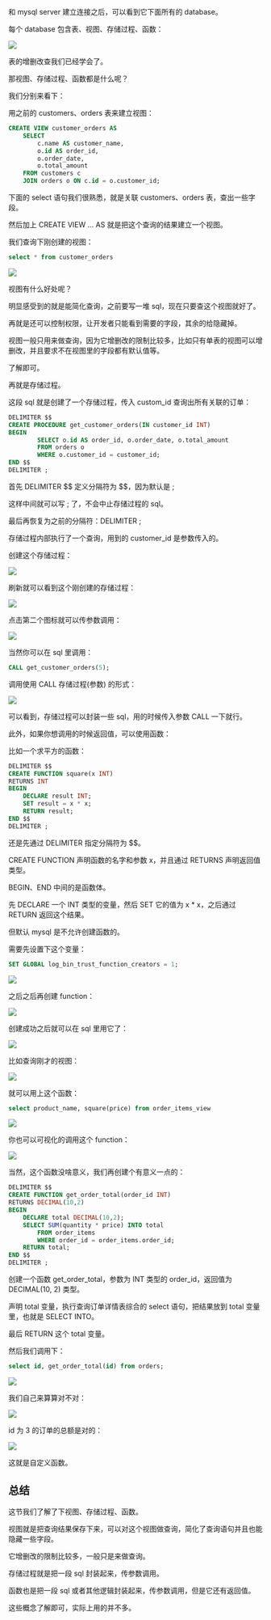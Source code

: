 ﻿和 mysql server 建立连接之后，可以看到它下面所有的 database。

每个 database 包含表、视图、存储过程、函数：

![](https://p1-juejin.byteimg.com/tos-cn-i-k3u1fbpfcp/97557d444a2446769c21b93976c58121~tplv-k3u1fbpfcp-watermark.image?)

表的增删改查我们已经学会了。

那视图、存储过程、函数都是什么呢？

我们分别来看下：

用之前的 customers、orders 表来建立视图：

```sql
CREATE VIEW customer_orders AS 
    SELECT 
        c.name AS customer_name, 
        o.id AS order_id, 
        o.order_date, 
        o.total_amount
    FROM customers c
    JOIN orders o ON c.id = o.customer_id;
```

下面的 select 语句我们很熟悉，就是关联 customers、orders 表，查出一些字段。

然后加上 CREATE VIEW ... AS 就是把这个查询的结果建立一个视图。

我们查询下刚创建的视图：

```sql
select * from customer_orders
```

![](https://p6-juejin.byteimg.com/tos-cn-i-k3u1fbpfcp/a744c384856142cb9849d82839295fa8~tplv-k3u1fbpfcp-watermark.image?)

视图有什么好处呢？

明显感受到的就是能简化查询，之前要写一堆 sql，现在只要查这个视图就好了。

再就是还可以控制权限，让开发者只能看到需要的字段，其余的给隐藏掉。

视图一般只用来做查询，因为它增删改的限制比较多，比如只有单表的视图可以增删改，并且要求不在视图里的字段都有默认值等。

了解即可。

再就是存储过程。

这段 sql 就是创建了一个存储过程，传入 custom\_id 查询出所有关联的订单：

```sql
DELIMITER $$
CREATE PROCEDURE get_customer_orders(IN customer_id INT)
BEGIN
        SELECT o.id AS order_id, o.order_date, o.total_amount
        FROM orders o
		WHERE o.customer_id = customer_id;
END $$
DELIMITER ;
```

首先 DELIMITER \$\$ 定义分隔符为 \$\$，因为默认是 ;

这样中间就可以写 ; 了，不会中止存储过程的 sql。

最后再恢复为之前的分隔符：DELIMITER ;

存储过程内部执行了一个查询，用到的 customer\_id 是参数传入的。

创建这个存储过程：

![](https://p6-juejin.byteimg.com/tos-cn-i-k3u1fbpfcp/968a0bd7d21d44d9b50a3351e3b6e305~tplv-k3u1fbpfcp-watermark.image?)

刷新就可以看到这个刚创建的存储过程：

![](https://p1-juejin.byteimg.com/tos-cn-i-k3u1fbpfcp/4b357a81cae34c32bf0957e2d6c9c958~tplv-k3u1fbpfcp-watermark.image?)

点击第二个图标就可以传参数调用：

![](https://p1-juejin.byteimg.com/tos-cn-i-k3u1fbpfcp/b7f800792e654f999b5c7e6183328b5c~tplv-k3u1fbpfcp-watermark.image?)

当然你可以在 sql 里调用：

```sql
CALL get_customer_orders(5);
```

调用使用 CALL 存储过程(参数) 的形式：

![](https://p6-juejin.byteimg.com/tos-cn-i-k3u1fbpfcp/b1958a5c84d74e6690bc651e2908a70d~tplv-k3u1fbpfcp-watermark.image?)

可以看到，存储过程可以封装一些 sql，用的时候传入参数 CALL 一下就行。

此外，如果你想调用的时候返回值，可以使用函数：

比如一个求平方的函数：

```sql
DELIMITER $$
CREATE FUNCTION square(x INT)
RETURNS INT
BEGIN
    DECLARE result INT;
    SET result = x * x;
    RETURN result;
END $$
DELIMITER ;
```

还是先通过 DELIMITER 指定分隔符为 \$\$。

CREATE FUNCTION 声明函数的名字和参数 x，并且通过 RETURNS 声明返回值类型。

BEGIN、END 中间的是函数体。

先 DECLARE 一个 INT 类型的变量，然后 SET 它的值为 x \* x，之后通过 RETURN 返回这个结果。

但默认 mysql 是不允许创建函数的。

需要先设置下这个变量：

```sql
SET GLOBAL log_bin_trust_function_creators = 1;
```

![](https://p9-juejin.byteimg.com/tos-cn-i-k3u1fbpfcp/72f3b5d2b695469b81c8cb742b3abc1b~tplv-k3u1fbpfcp-watermark.image?)

之后之后再创建 function：

![](https://p6-juejin.byteimg.com/tos-cn-i-k3u1fbpfcp/553524ecde574780bdf7250c5d1753b9~tplv-k3u1fbpfcp-watermark.image?)

创建成功之后就可以在 sql 里用它了：

![](https://p6-juejin.byteimg.com/tos-cn-i-k3u1fbpfcp/7c5a5d773fd441848c84450b78b92dd3~tplv-k3u1fbpfcp-watermark.image?)

比如查询刚才的视图：

![](https://p9-juejin.byteimg.com/tos-cn-i-k3u1fbpfcp/86a4e4b5291345db82a24af6645a8529~tplv-k3u1fbpfcp-watermark.image?)

就可以用上这个函数：

```sql
select product_name, square(price) from order_items_view
```

![](https://p3-juejin.byteimg.com/tos-cn-i-k3u1fbpfcp/6d017e9a9dfb49c3aafa8a46df7cf3d8~tplv-k3u1fbpfcp-watermark.image?)

你也可以可视化的调用这个 function：

![](https://p6-juejin.byteimg.com/tos-cn-i-k3u1fbpfcp/0cdc27e41ff440d2b66529c3c817198a~tplv-k3u1fbpfcp-watermark.image?)

当然，这个函数没啥意义，我们再创建个有意义一点的：

```sql
DELIMITER $$
CREATE FUNCTION get_order_total(order_id INT)
RETURNS DECIMAL(10,2)
BEGIN
	DECLARE total DECIMAL(10,2);
	SELECT SUM(quantity * price) INTO total
		FROM order_items
		WHERE order_id = order_items.order_id;
	RETURN total;
END $$
DELIMITER ;
```

创建一个函数  get\_order\_total，参数为 INT 类型的 order\_id，返回值为 DECIMAL(10, 2) 类型。

声明 total 变量，执行查询订单详情表综合的 select 语句，把结果放到 total 变量里，也就是 SELECT INTO。

最后 RETURN 这个 total 变量。

然后我们调用下：
```sql
select id, get_order_total(id) from orders;
```
![](https://p3-juejin.byteimg.com/tos-cn-i-k3u1fbpfcp/7f444958cfd846c48324e1d30e6ace83~tplv-k3u1fbpfcp-watermark.image?)

我们自己来算算对不对：

![](https://p1-juejin.byteimg.com/tos-cn-i-k3u1fbpfcp/4e7c71045af044508600b0d4f4c91f83~tplv-k3u1fbpfcp-watermark.image?)

id 为 3 的订单的总额是对的：

![](https://p3-juejin.byteimg.com/tos-cn-i-k3u1fbpfcp/d142d163654b4ab0b9147738a702e05e~tplv-k3u1fbpfcp-watermark.image?)

这就是自定义函数。

## 总结

这节我们了解了下视图、存储过程、函数。

视图就是把查询结果保存下来，可以对这个视图做查询，简化了查询语句并且也能隐藏一些字段。

它增删改的限制比较多，一般只是来做查询。

存储过程就是把一段 sql 封装起来，传参数调用。

函数也是把一段 sql 或者其他逻辑封装起来，传参数调用，但是它还有返回值。

这些概念了解即可，实际上用的并不多。
